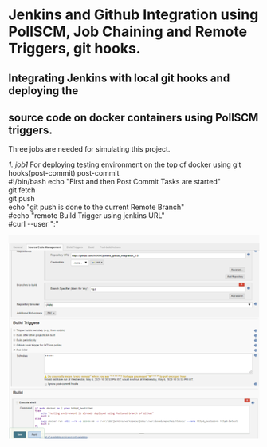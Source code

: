 # Jenkins and Github Integration using PollSCM, Job Chaining and Remote Triggers, git hooks.

## Integrating Jenkins with local git hooks and deploying the 
## source code on docker containers using PollSCM triggers.

Three jobs are needed for simulating this project.

*1. job1* 
For deploying testing environment on the top of docker using git hooks(post-commit)
post-commit   
    #!/bin/bash
    echo "First <git fetch> and then Post Commit Tasks are started"                                                     
    git fetch                                                                                                              
    git push                                                                                                                
    echo "git push is done to the current Remote Branch"                                                                   
    #echo "remote Build Trigger using jenkins URL"                                                                          
    #curl --user "<user>:<password>" <Remote Build Trigger URL> 

![Job1 configuration](images/job1i1.png)


